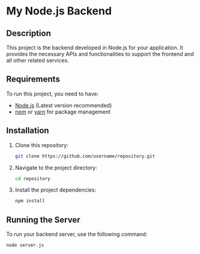 # My Node.js Backend

## Description

This project is the backend developed in Node.js for your application. It provides the necessary APIs and functionalities to support the frontend and all other related services.

## Requirements

To run this project, you need to have:

- [Node.js](https://nodejs.org/) (Latest version recommended)
- [npm](https://www.npmjs.com/) or [yarn](https://yarnpkg.com/) for package management

## Installation

1. Clone this repository:
    ```bash
    git clone https://github.com/username/repository.git
    ```

2. Navigate to the project directory:
    ```bash
    cd repository
    ```

3. Install the project dependencies:
    ```bash
    npm install
    ```


## Running the Server

To run your backend server, use the following command:

```bash
node server.js

